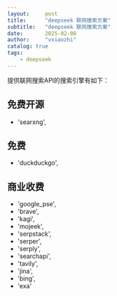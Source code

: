 ```yaml
---
layout:     post
title:      "deepseek 联网搜索方案"
subtitle:   "deepseek 联网搜索方案"
date:       2025-02-08
author:     "vxiaozhi"
catalog: true
tags:
    - deepseek
---
```


提供联网搜索API的搜索引擎有如下：

## 免费开源

- 'searxng',
  
## 免费

- 'duckduckgo',

## 商业收费

- 'google_pse',
- 'brave',
- 'kagi',
- 'mojeek',
- 'serpstack',
- 'serper',
- 'serply',
- 'searchapi',
- 'tavily',
- 'jina',
- 'bing',
- 'exa'

